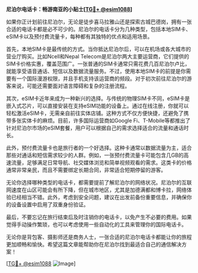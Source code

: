 **尼泊尔电话卡：畅游南亚的小贴士[[TG💪+ @esim1088](https://t.me/s/esim1088)]**

如果你正计划前往尼泊尔，无论是徒步喜马拉雅山还是探索古城巴德岗，拥有一张合适的电话卡都是必不可少的。尼泊尔的电话卡分为几种类型，包括本地SIM卡、eSIM卡以及预付费流量卡，每种都有其独特的优点和适用场景。

首先，本地SIM卡是最传统的方式。当你抵达尼泊尔后，可以在机场或各大城市的营业厅购买。比如Ncell和Nepal Telecom是尼泊尔两大主要运营商，它们提供的SIM卡价格实惠，覆盖范围广。一张普通的SIM卡通常只需花费几百尼泊尔卢比，就能享受语音通话、短信以及数据流量服务。不过，使用本地SIM卡的前提是你需要有一个国际漫游权限，并且手机支持该运营商的频段。对于初次前往尼泊尔的游客来说，可能还需要面对语言障碍和复杂的注册流程。

其次，eSIM卡近年来成为一种新兴的选择。与传统的物理SIM卡不同，eSIM卡是嵌入式芯片，可以直接安装在支持eSIM功能的设备上。通过在线注册，你就可以轻松激活eSIM卡，无需亲自前往实体店铺。这种方式不仅方便快捷，还避免了携带多张实体卡的麻烦。目前，许多国际运营商如Google Fi、T-Mobile等都推出了针对尼泊尔市场的eSIM套餐，用户可以根据自己的需求选择适合的流量和通话时长。

此外，预付费流量卡也是旅行者的一个好选择。这种卡通常以数据流量为主，适合那些对通话和短信需求较少的人群。例如，一张预付费流量卡可能包含几GB的高速流量，足够满足日常导航、社交媒体浏览和简单视频观看的需求。这类卡的价格通常非常亲民，而且不需要绑定长期合同，非常适合短期停留的游客。

无论你选择哪种类型的电话卡，都需要提前了解尼泊尔的网络状况。尼泊尔的互联网速度在山区可能会有所下降，但在城市地区，尤其是加德满都和博卡拉，网络体验已经相当不错。此外，考虑到安全问题，建议在出发前备份重要信息，并确保你的设备设置中启用了双重身份验证。

最后，不要忘记在旅行结束后及时注销你的电话卡，以免产生不必要的费用。如果觉得手动操作繁琐，也可以考虑使用一些自动化的工具来管理你的国际电话卡。

无论你是背包客、摄影师还是商务人士，一张合适的尼泊尔电话卡都能让你的旅程更加顺畅和愉快。希望这篇文章能帮助你在尼泊尔找到最适合自己的通信解决方案！

[[TG💪+ @esim1088](https://t.me/s/esim1088) ![Image](https://i.postimg.cc/4NQfJmqS/Snipaste-2025-05-13-00-14-12.png)]